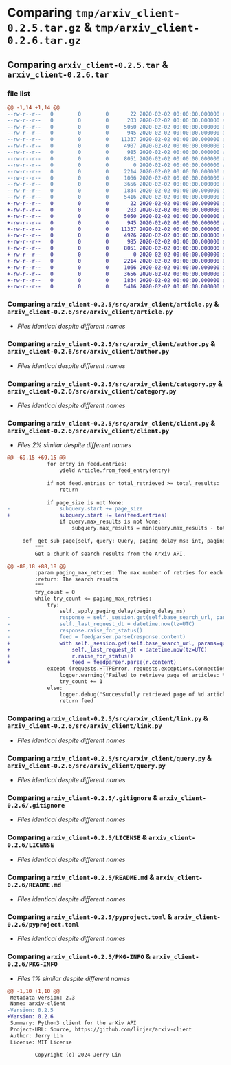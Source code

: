 # Comparing `tmp/arxiv_client-0.2.5.tar.gz` & `tmp/arxiv_client-0.2.6.tar.gz`

## Comparing `arxiv_client-0.2.5.tar` & `arxiv_client-0.2.6.tar`

### file list

```diff
@@ -1,14 +1,14 @@
--rw-r--r--   0        0        0       22 2020-02-02 00:00:00.000000 arxiv_client-0.2.5/src/arxiv_client/__about__.py
--rw-r--r--   0        0        0      203 2020-02-02 00:00:00.000000 arxiv_client-0.2.5/src/arxiv_client/__init__.py
--rw-r--r--   0        0        0     5050 2020-02-02 00:00:00.000000 arxiv_client-0.2.5/src/arxiv_client/article.py
--rw-r--r--   0        0        0      945 2020-02-02 00:00:00.000000 arxiv_client-0.2.5/src/arxiv_client/author.py
--rw-r--r--   0        0        0    11337 2020-02-02 00:00:00.000000 arxiv_client-0.2.5/src/arxiv_client/category.py
--rw-r--r--   0        0        0     4907 2020-02-02 00:00:00.000000 arxiv_client-0.2.5/src/arxiv_client/client.py
--rw-r--r--   0        0        0      985 2020-02-02 00:00:00.000000 arxiv_client-0.2.5/src/arxiv_client/link.py
--rw-r--r--   0        0        0     8051 2020-02-02 00:00:00.000000 arxiv_client-0.2.5/src/arxiv_client/query.py
--rw-r--r--   0        0        0        0 2020-02-02 00:00:00.000000 arxiv_client-0.2.5/tests/__init__.py
--rw-r--r--   0        0        0     2214 2020-02-02 00:00:00.000000 arxiv_client-0.2.5/.gitignore
--rw-r--r--   0        0        0     1066 2020-02-02 00:00:00.000000 arxiv_client-0.2.5/LICENSE
--rw-r--r--   0        0        0     3656 2020-02-02 00:00:00.000000 arxiv_client-0.2.5/README.md
--rw-r--r--   0        0        0     1834 2020-02-02 00:00:00.000000 arxiv_client-0.2.5/pyproject.toml
--rw-r--r--   0        0        0     5416 2020-02-02 00:00:00.000000 arxiv_client-0.2.5/PKG-INFO
+-rw-r--r--   0        0        0       22 2020-02-02 00:00:00.000000 arxiv_client-0.2.6/src/arxiv_client/__about__.py
+-rw-r--r--   0        0        0      203 2020-02-02 00:00:00.000000 arxiv_client-0.2.6/src/arxiv_client/__init__.py
+-rw-r--r--   0        0        0     5050 2020-02-02 00:00:00.000000 arxiv_client-0.2.6/src/arxiv_client/article.py
+-rw-r--r--   0        0        0      945 2020-02-02 00:00:00.000000 arxiv_client-0.2.6/src/arxiv_client/author.py
+-rw-r--r--   0        0        0    11337 2020-02-02 00:00:00.000000 arxiv_client-0.2.6/src/arxiv_client/category.py
+-rw-r--r--   0        0        0     4926 2020-02-02 00:00:00.000000 arxiv_client-0.2.6/src/arxiv_client/client.py
+-rw-r--r--   0        0        0      985 2020-02-02 00:00:00.000000 arxiv_client-0.2.6/src/arxiv_client/link.py
+-rw-r--r--   0        0        0     8051 2020-02-02 00:00:00.000000 arxiv_client-0.2.6/src/arxiv_client/query.py
+-rw-r--r--   0        0        0        0 2020-02-02 00:00:00.000000 arxiv_client-0.2.6/tests/__init__.py
+-rw-r--r--   0        0        0     2214 2020-02-02 00:00:00.000000 arxiv_client-0.2.6/.gitignore
+-rw-r--r--   0        0        0     1066 2020-02-02 00:00:00.000000 arxiv_client-0.2.6/LICENSE
+-rw-r--r--   0        0        0     3656 2020-02-02 00:00:00.000000 arxiv_client-0.2.6/README.md
+-rw-r--r--   0        0        0     1834 2020-02-02 00:00:00.000000 arxiv_client-0.2.6/pyproject.toml
+-rw-r--r--   0        0        0     5416 2020-02-02 00:00:00.000000 arxiv_client-0.2.6/PKG-INFO
```

### Comparing `arxiv_client-0.2.5/src/arxiv_client/article.py` & `arxiv_client-0.2.6/src/arxiv_client/article.py`

 * *Files identical despite different names*

### Comparing `arxiv_client-0.2.5/src/arxiv_client/author.py` & `arxiv_client-0.2.6/src/arxiv_client/author.py`

 * *Files identical despite different names*

### Comparing `arxiv_client-0.2.5/src/arxiv_client/category.py` & `arxiv_client-0.2.6/src/arxiv_client/category.py`

 * *Files identical despite different names*

### Comparing `arxiv_client-0.2.5/src/arxiv_client/client.py` & `arxiv_client-0.2.6/src/arxiv_client/client.py`

 * *Files 2% similar despite different names*

```diff
@@ -69,15 +69,15 @@
             for entry in feed.entries:
                 yield Article.from_feed_entry(entry)
 
             if not feed.entries or total_retrieved >= total_results:
                 return
 
             if page_size is not None:
-                subquery.start += page_size
+                subquery.start += len(feed.entries)
                 if query.max_results is not None:
                     subquery.max_results = min(query.max_results - total_retrieved, page_size)
 
     def _get_sub_page(self, query: Query, paging_delay_ms: int, paging_max_retries: int) -> feedparser.FeedParserDict:
         """
         Get a chunk of search results from the Arxiv API.
 
@@ -88,18 +88,18 @@
         :param paging_max_retries: The max number of retries for each chunk request
         :return: The search results
         """
         try_count = 0
         while try_count <= paging_max_retries:
             try:
                 self._apply_paging_delay(paging_delay_ms)
-                response = self._session.get(self.base_search_url, params=query._to_url_params())  # noqa SLF001
-                self._last_request_dt = datetime.now(tz=UTC)
-                response.raise_for_status()
-                feed = feedparser.parse(response.content)
+                with self._session.get(self.base_search_url, params=query._to_url_params(), stream=False) as r: # noqa SLF001
+                    self._last_request_dt = datetime.now(tz=UTC)
+                    r.raise_for_status()
+                    feed = feedparser.parse(r.content)
             except (requests.HTTPError, requests.exceptions.ConnectionError, requests.exceptions.ConnectTimeout) as e:
                 logger.warning("Failed to retrieve page of articles: %s", e)
                 try_count += 1
             else:
                 logger.debug("Successfully retrieved page of %d articles", len(feed.entries))
                 return feed
```

### Comparing `arxiv_client-0.2.5/src/arxiv_client/link.py` & `arxiv_client-0.2.6/src/arxiv_client/link.py`

 * *Files identical despite different names*

### Comparing `arxiv_client-0.2.5/src/arxiv_client/query.py` & `arxiv_client-0.2.6/src/arxiv_client/query.py`

 * *Files identical despite different names*

### Comparing `arxiv_client-0.2.5/.gitignore` & `arxiv_client-0.2.6/.gitignore`

 * *Files identical despite different names*

### Comparing `arxiv_client-0.2.5/LICENSE` & `arxiv_client-0.2.6/LICENSE`

 * *Files identical despite different names*

### Comparing `arxiv_client-0.2.5/README.md` & `arxiv_client-0.2.6/README.md`

 * *Files identical despite different names*

### Comparing `arxiv_client-0.2.5/pyproject.toml` & `arxiv_client-0.2.6/pyproject.toml`

 * *Files identical despite different names*

### Comparing `arxiv_client-0.2.5/PKG-INFO` & `arxiv_client-0.2.6/PKG-INFO`

 * *Files 1% similar despite different names*

```diff
@@ -1,10 +1,10 @@
 Metadata-Version: 2.3
 Name: arxiv-client
-Version: 0.2.5
+Version: 0.2.6
 Summary: Python3 client for the arXiv API
 Project-URL: Source, https://github.com/linjer/arxiv-client
 Author: Jerry Lin
 License: MIT License
         
         Copyright (c) 2024 Jerry Lin
```

